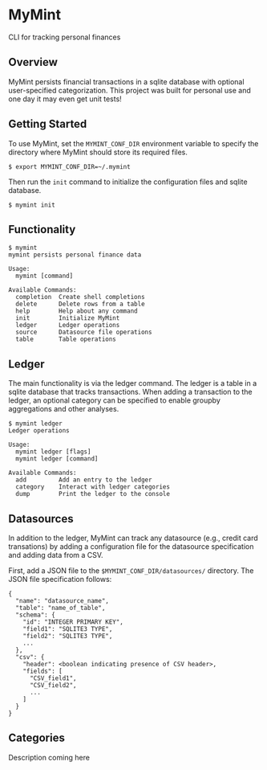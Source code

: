 # MyMint
CLI for tracking personal finances

## Overview
MyMint persists financial transactions in a sqlite database with optional user-specified categorization.  This project was built for personal use and one day it may even get unit tests!

## Getting Started
To use MyMint, set the `MYMINT_CONF_DIR` environment variable to specify the directory where MyMint should store its required files.
```
$ export MYMINT_CONF_DIR=~/.mymint
```

Then run the `init` command to initialize the configuration files and sqlite database.
```
$ mymint init
```

## Functionality
```
$ mymint
mymint persists personal finance data

Usage:
  mymint [command]

Available Commands:
  completion  Create shell completions
  delete      Delete rows from a table
  help        Help about any command
  init        Initialize MyMint
  ledger      Ledger operations
  source      Datasource file operations
  table       Table operations
```

## Ledger
The main functionality is via the ledger command.  The ledger is a table in a sqlite database that tracks transactions.  When adding a transaction to the ledger, an optional category can be specified to enable groupby aggregations and other analyses.
```
$ mymint ledger
Ledger operations

Usage:
  mymint ledger [flags]
  mymint ledger [command]

Available Commands:
  add         Add an entry to the ledger
  category    Interact with ledger categories
  dump        Print the ledger to the console
  ```

## Datasources
In addition to the ledger, MyMint can track any datasource (e.g., credit card transations) by adding a configuration file for the datasource specification and adding data from a CSV.

First, add a JSON file to the `$MYMINT_CONF_DIR/datasources/` directory.  The JSON file specification follows:
```
{
  "name": "datasource_name",
  "table": "name_of_table",
  "schema": {
    "id": "INTEGER PRIMARY KEY",
    "field1": "SQLITE3 TYPE",
    "field2": "SQLITE3 TYPE",
    ...
  },
  "csv": {
    "header": <boolean indicating presence of CSV header>,
    "fields": [
      "CSV_field1",
      "CSV_field2",
      ...
    ]
  }
}
```

## Categories
Description coming here
